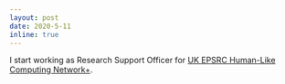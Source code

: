 ```yaml
---
layout: post
date: 2020-5-11
inline: true
---
```


I start working as Research Support Officer for [UK EPSRC Human-Like Computing Network+](http://hlc.doc.ic.ac.uk/).
